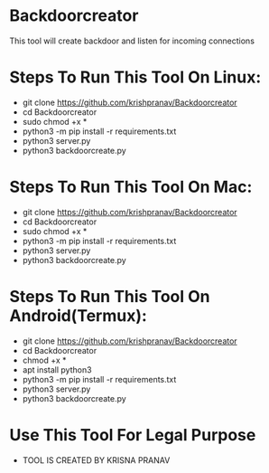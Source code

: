 # Backdoorcreator
This tool will create backdoor and listen for incoming connections

# Steps To Run This Tool On Linux:
- git clone https://github.com/krishpranav/Backdoorcreator
- cd Backdoorcreator
- sudo chmod +x *
- python3 -m pip install -r requirements.txt
- python3 server.py
- python3 backdoorcreate.py

# Steps To Run This Tool On Mac:
- git clone https://github.com/krishpranav/Backdoorcreator
- cd Backdoorcreator
- sudo chmod +x *
- python3 -m pip install -r requirements.txt
- python3 server.py
- python3 backdoorcreate.py

# Steps To Run This Tool On Android(Termux):
- git clone https://github.com/krishpranav/Backdoorcreator
- cd Backdoorcreator
- chmod +x *
- apt install python3
- python3 -m pip install -r requirements.txt
- python3 server.py
- python3 backdoorcreate.py

# Use This Tool For Legal Purpose

- TOOL IS CREATED BY KRISNA PRANAV
